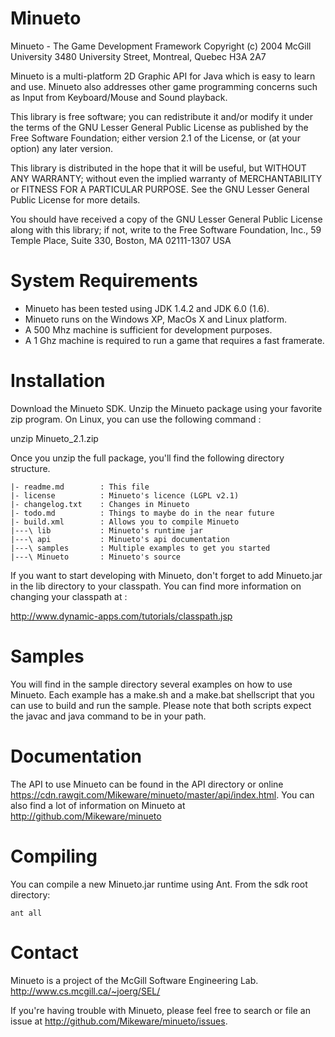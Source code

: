 Minueto
=======
Minueto - The Game Development Framework 
Copyright (c) 2004 McGill University
3480 University Street, Montreal, Quebec H3A 2A7
 
Minueto is a multi-platform 2D Graphic API for Java which is easy to learn and use. 
Minueto also addresses other game programming concerns such as Input from 
Keyboard/Mouse and Sound playback.
 
This library is free software; you can redistribute it and/or
modify it under the terms of the GNU Lesser General Public
License as published by the Free Software Foundation; either
version 2.1 of the License, or (at your option) any later version.
  
This library is distributed in the hope that it will be useful,
but WITHOUT ANY WARRANTY; without even the implied warranty of
MERCHANTABILITY or FITNESS FOR A PARTICULAR PURPOSE.  See the GNU
Lesser General Public License for more details.
  
You should have received a copy of the GNU Lesser General Public
License along with this library; if not, write to the Free Software
Foundation, Inc., 59 Temple Place, Suite 330, Boston, MA  02111-1307  USA
 
System Requirements
===================
 
 * Minueto has been tested using JDK 1.4.2 and JDK 6.0 (1.6). 
 * Minueto runs on the Windows XP, MacOs X and Linux platform.
 * A 500 Mhz machine is sufficient for development purposes.
 * A 1 Ghz machine is required to run a game that requires a fast framerate.

Installation
============

Download the Minueto SDK. Unzip the Minueto package using your favorite
zip program. On Linux, you can use the following command :

unzip Minueto_2.1.zip
 
Once you unzip the full package, you'll find the following directory 
structure.

    |- readme.md        : This file
    |- license          : Minueto's licence (LGPL v2.1)
    |- changelog.txt    : Changes in Minueto
    |- todo.md          : Things to maybe do in the near future
    |- build.xml        : Allows you to compile Minueto
    |---\ lib           : Minueto's runtime jar
    |---\ api           : Minueto's api documentation
    |---\ samples       : Multiple examples to get you started
    |---\ Minueto       : Minueto's source
 
If you want to start developing with Minueto, don't forget to add 
Minueto.jar in the lib directory to your classpath. You can find more 
information on changing your classpath at :
 
<http://www.dynamic-apps.com/tutorials/classpath.jsp>
 
Samples
=======
 
You will find in the sample directory several examples on how to use
Minueto. Each example has a make.sh and a make.bat shellscript that
you can use to build and run the sample. Please note that both scripts
expect the javac and java command to be in your path.
 
Documentation
=============
 
The API to use Minueto can be found in the API directory or online <https://cdn.rawgit.com/Mikeware/minueto/master/api/index.html>. You can also find a 
lot of information on Minueto at <http://github.com/Mikeware/minueto>

Compiling
=========

You can compile a new Minueto.jar runtime using Ant. From the sdk root 
directory:

    ant all

Contact
=======
 
Minueto is a project of the McGill  Software Engineering Lab. 
<http://www.cs.mcgill.ca/~joerg/SEL/>

If you're having trouble with Minueto, please feel free to search or file an issue at
<http://github.com/Mikeware/minueto/issues>.
 